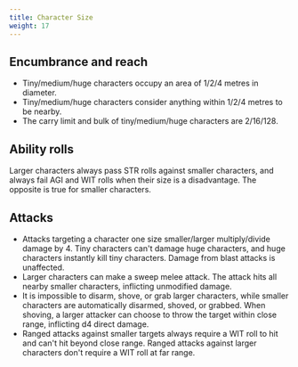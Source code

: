```yaml
---
title: Character Size
weight: 17
---
```



## Encumbrance and reach
* Tiny/medium/huge characters occupy an area of 1/2/4 metres in diameter.
* Tiny/medium/huge characters consider anything within 1/2/4 metres to be nearby.
* The carry limit and bulk of tiny/medium/huge characters are 2/16/128.


## Ability rolls
Larger characters always pass STR rolls against smaller characters, and always fail AGI and WIT rolls when their size is a disadvantage.
The opposite is true for smaller characters.


## Attacks
* Attacks targeting a character one size smaller/larger multiply/divide damage by 4.
  Tiny characters can't damage huge characters, and huge characters instantly kill tiny characters.
  Damage from blast attacks is unaffected.
* Larger characters can make a sweep melee attack.
  The attack hits all nearby smaller characters, inflicting unmodified damage.
* It is impossible to disarm, shove, or grab larger characters, while smaller characters are automatically disarmed, shoved, or grabbed.
  When shoving, a larger attacker can choose to throw the target within close range, inflicting d4 direct damage.
* Ranged attacks against smaller targets always require a WIT roll to hit and can't hit beyond close range.
  Ranged attacks against larger characters don't require a WIT roll at far range.

